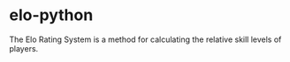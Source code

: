 # elo-python
 The Elo Rating System is a method for calculating the relative skill levels of players.
